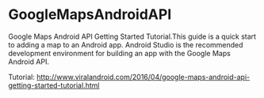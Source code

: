 # GoogleMapsAndroidAPI
Google Maps Android API Getting Started Tutorial.This guide is a quick start to adding a map to an Android app. Android Studio is the recommended development environment for building an app with the Google Maps Android API.

Tutorial: http://www.viralandroid.com/2016/04/google-maps-android-api-getting-started-tutorial.html
